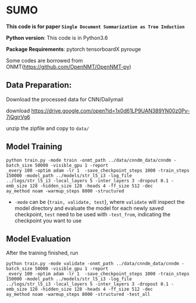 # SUMO

**This code is for paper `Single Document Summarization as Tree Induction`**

**Python version**: This code is in Python3.6

**Package Requirements**: pytorch tensorboardX pyrouge

Some codes are borrowed from ONMT(https://github.com/OpenNMT/OpenNMT-py)

## Data Preparation:

Download the processed data for CNN/Dailymail

download https://drive.google.com/open?id=1x0d61LP9UAN389YN00z0Pv-7jQgirVg6

unzip the zipfile and copy to `data/`

## Model Training

```
python train.py -mode train -onmt_path ../data/cnndm_data/cnndm -batch_size 50000 -visible_gpu 1 -report
_every 100 -optim adam -lr 1  -save_checkpoint_steps 1000 -train_steps 150000 -model_path ../models/str_l5_i3 -log_file
../logs/str_l5_i3 -local_layers 5 -inter_layers 3 -dropout 0.1 -emb_size 128 -hidden_size 128 -heads 4 -ff_size 512 -dec
ay_method noam -warmup_steps 8000 -structured
```


* `-mode` can be {`train, validate, test`}, where `validate` will inspect the model directory and evaluate the model for each newly saved checkpoint, `test` need to be used with `-test_from`, indicating the checkpoint you want to use

## Model Evaluation
After the training finished, run
```
python train.py -mode validate -onmt_path ../data/cnndm_data/cnndm -batch_size 50000 -visible_gpu 1 -report
_every 100 -optim adam -lr 1  -save_checkpoint_steps 1000 -train_steps 150000 -model_path ../models/str_l5_i3 -log_file
../logs/str_l5_i3 -local_layers 5 -inter_layers 3 -dropout 0.1 -emb_size 128 -hidden_size 128 -heads 4 -ff_size 512 -dec
ay_method noam -warmup_steps 8000 -structured -test_all
```

